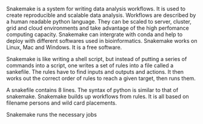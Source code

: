 Snakemake is a system for writing data analysis workflows. It is used to create reproducible and scalable data analysis. Workflows are described by a human readable python language. They can be scaled to server, cluster, grid and cloud environments and take advantage of the high perfomance computing capacity. Snakemake can intergrate with conda and help to deploy with different softwares used in bioinformatics. Snakemake works on Linux, Mac and Windows. It is a free software.

Snakemake is like writing a shell script, but instead of putting a series of commands into a script, one writes a set of rules into a file called a sankefile. The rules have to find inputs and outputs and actions. It then works out the correct order of rules to reach a given target, then runs them.

A snakefile contains 8 lines. The syntax of python is similar to that of snakemake. Snakemake builds up workflows from rules. It is all based on filename persons and wild card placements.

Snakemake runs the necessary jobs 
